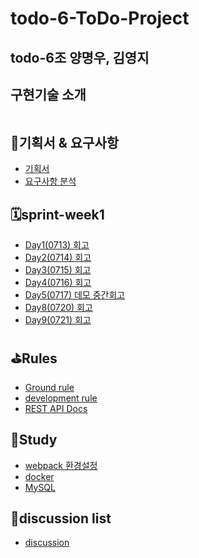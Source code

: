 # todo-6-ToDo-Project
## todo-6조 양명우, 김영지
## 구현기술 소개
![]()

## 👊기획서 & 요구사항
* [기획서](https://docs.google.com/presentation/d/1AF2MNzwGHh97_6DpIhgM1NHHGggtCBYelHHtwxuQkgA/edit#slide=id.p)
* [요구사항 분석](https://www.notion.so/2-8b22795c6c7a4506a83aadbbc16c85c5)

## 🗓sprint-week1 
* [Day1(0713) 회고](https://github.com/woowa-techcamp-2020/todo-6/wiki/Day1(0713)-%ED%9A%8C%EA%B3%A0)
* [Day2(0714) 회고](https://github.com/woowa-techcamp-2020/todo-6/wiki/Day2(0714)-%ED%9A%8C%EA%B3%A0)
* [Day3(0715) 회고](https://github.com/woowa-techcamp-2020/todo-6/wiki/Day2(0715)-%ED%9A%8C%EA%B3%A0)
* [Day4(0716) 회고](https://github.com/woowa-techcamp-2020/todo-6/wiki/Day3(0716)-%ED%9A%8C%EA%B3%A0)
* [Day5(0717) 데모 중간회고](https://github.com/woowa-techcamp-2020/todo-6/wiki/Week1(0717)-%EB%8D%B0%EB%AA%A8%EB%8D%B0%EC%9D%B4-%EC%A4%91%EA%B0%84%ED%9A%8C%EA%B3%A0)
* [Day8(0720) 회고](https://github.com/woowa-techcamp-2020/todo-6/wiki/Day8(0720)-%ED%9A%8C%EA%B3%A0)
* [Day9(0721) 회고](https://github.com/woowa-techcamp-2020/todo-6/wiki/Day9(0721)-%ED%9A%8C%EA%B3%A0)



## ⛳️Rules
* [Ground rule](https://github.com/woowa-techcamp-2020/todo-6/wiki/Ground-rule)
* [development rule](https://github.com/woowa-techcamp-2020/todo-6/wiki/%EA%B0%9C%EB%B0%9C-%EB%A3%B0)
* [REST API Docs](https://github.com/woowa-techcamp-2020/todo-6/wiki/REST-API-Doc)


## 📑Study
* [webpack 환경설정](https://github.com/woowa-techcamp-2020/todo-6/wiki/Webpack-%ED%99%98%EA%B2%BD%EC%84%A4%EC%A0%95)
* [docker](https://github.com/woowa-techcamp-2020/todo-6/wiki/Docker)
* [MySQL](https://github.com/woowa-techcamp-2020/todo-6/wiki/MySQL)

## 👏discussion list
- [discussion](https://github.com/woowa-techcamp-2020/todo-6/wiki/discusion)
